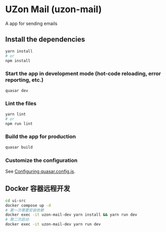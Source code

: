 # UZon Mail (uzon-mail)

A app for sending emails

## Install the dependencies
```bash
yarn install
# or
npm install
```

### Start the app in development mode (hot-code reloading, error reporting, etc.)
```bash
quasar dev
```


### Lint the files
```bash
yarn lint
# or
npm run lint
```



### Build the app for production
```bash
quasar build
```

### Customize the configuration
See [Configuring quasar.config.js](https://v2.quasar.dev/quasar-cli-vite/quasar-config-js).


## Docker 容器远程开发

``` bash
cd ui-src
docker compose up -d
# 第一次需要安装依赖
docker exec -it uzon-mail-dev yarn install && yarn run dev
# 第二次启动
docker exec -it uzon-mail-dev yarn run dev
```

